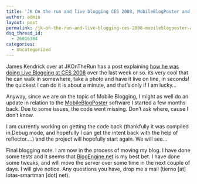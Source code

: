 ```yaml
---
title: 'JK On the run and live blogging CES 2008, MobileBlogPoster and blog moving&#8230;'
author: admin
layout: post
permalink: /jk-on-the-run-and-live-blogging-ces-2008-mobileblogposter-and-blog-moving/
dsq_thread_id:
  - 26016384
categories:
  - Uncategorized
---
```

James Kendrick over at JKOnTheRun has a post explaining [how he was doing Live Blogging at CES 2008][1] over the last week or so. its very cool that he can walk in somewhere, take a photo and have it live on line, in seconds! the quickest I can do it is about a minute, and that&#8217;s only if I am lucky&#8230;

Anyway, since we are on the topic of Mobile Blogging, I might as well do an update in relation to the [MobileBlogPoster][2] software I started a few months back. Due to some issues, the code went missing. Don&#8217;t ask where, cause I don&#8217;t know. 

I am currently working on getting the code back (thankfully it was compiled in Debug mode, and hopefully I can get the intent back with the help of reflector&#8230;.) and the project will hopefully start again. We will see&#8230;

Final blogging note. I am now in the process of moving my blog. I have done some tests and it seems that [BlogEngine.net][3] is my best bet. I have done some tweaks, and will move the server over some time in the next couple of days. I will give notice. Any questions you have, drop me a mail (tierno [at] lotas-smartman [dot] net).

 [1]: http://jkontherun.blogs.com/jkontherun/2008/01/jkontherun-vi-1.html
 [2]: http://www.codeplex.com/MobileBlogPoster
 [3]: http://dotnetblogengine.net/Default.aspx